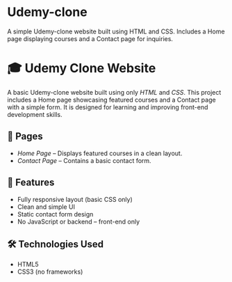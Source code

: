 # Udemy-clone
A simple Udemy-clone website built using HTML and CSS. Includes a Home page displaying courses and a Contact page for inquiries.
# 🎓 Udemy Clone Website

A basic Udemy-clone website built using only *HTML* and *CSS*. This project includes a Home page showcasing featured courses and a Contact page with a simple form. It is designed for learning and improving front-end development skills.

## 📁 Pages

- *Home Page* – Displays featured courses in a clean layout.
- *Contact Page* – Contains a basic contact form.

## 🚀 Features

- Fully responsive layout (basic CSS only)
- Clean and simple UI
- Static contact form design
- No JavaScript or backend – front-end only

## 🛠 Technologies Used

- HTML5  
- CSS3 (no frameworks)




